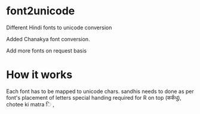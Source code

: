 # font2unicode
Different Hindi fonts to unicode conversion

Added Chanakya font conversion.

Add more fonts on request basis

# How it works
Each font has to be mapped to unicode chars.
sandhis needs to done as per font's placement of letters
special handing required for R on top (कर्कंधु),  chotee ki matra ि , 
